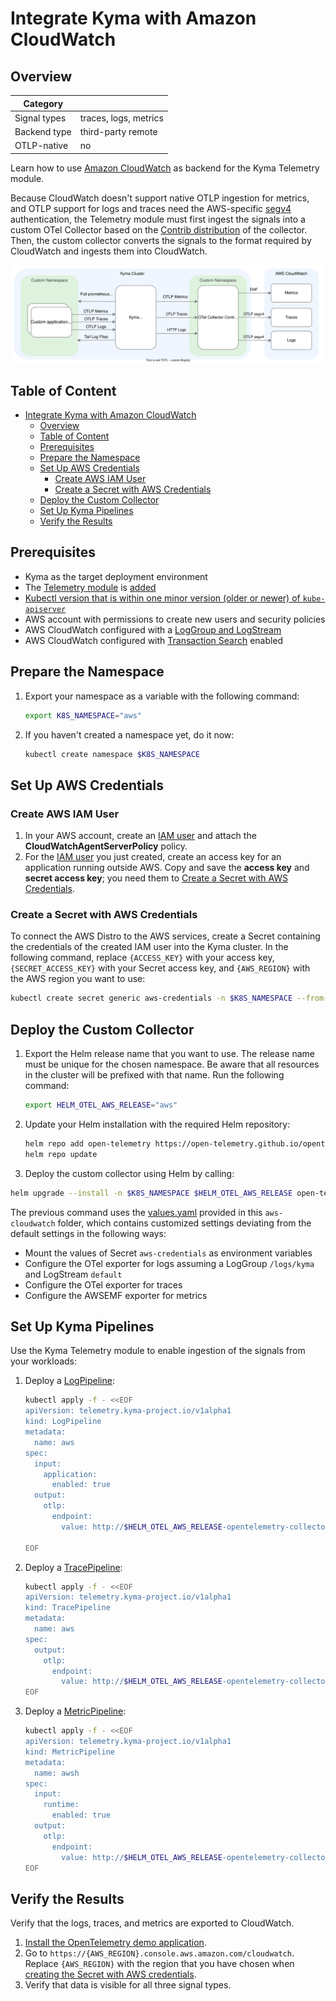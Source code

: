 # Integrate Kyma with Amazon CloudWatch

## Overview

| Category|                       |
| - |-----------------------|
| Signal types | traces, logs, metrics |
| Backend type | third-party remote    |
| OTLP-native | no                    |

Learn how to use [Amazon CloudWatch](https://aws.amazon.com/cloudwatch) as backend for the Kyma Telemetry module.

Because CloudWatch doesn't support native OTLP ingestion for metrics, and OTLP support for logs and traces need the AWS-specific [segv4](https://docs.aws.amazon.com/AmazonS3/latest/API/sig-v4-authenticating-requests.html) authentication, the Telemetry module must first ingest the signals into a custom OTel Collector based on the [Contrib distribution](https://docs.aws.amazon.com/AmazonCloudWatch/latest/monitoring/CloudWatch-OTLPSimplesetup.html) of the collector. Then, the custom collector converts the signals to the format required by CloudWatch and ingests them into CloudWatch.

![overview](../assets/cloudwatch.drawio.svg)

## Table of Content

- [Integrate Kyma with Amazon CloudWatch](#integrate-kyma-with-amazon-cloudwatch)
  - [Overview](#overview)
  - [Table of Content](#table-of-content)
  - [Prerequisites](#prerequisites)
  - [Prepare the Namespace](#prepare-the-namespace)
  - [Set Up AWS Credentials](#set-up-aws-credentials)
    - [Create AWS IAM User](#create-aws-iam-user)
    - [Create a Secret with AWS Credentials](#create-a-secret-with-aws-credentials)
  - [Deploy the Custom Collector](#deploy-the-custom-collector)
  - [Set Up Kyma Pipelines](#set-up-kyma-pipelines)
  - [Verify the Results](#verify-the-results)

## Prerequisites

- Kyma as the target deployment environment
- The [Telemetry module](https://kyma-project.io/#/telemetry-manager/user/README) is [added](https://kyma-project.io/#/02-get-started/01-quick-install)
- [Kubectl version that is within one minor version (older or newer) of `kube-apiserver`](https://kubernetes.io/releases/version-skew-policy/#kubectl)
- AWS account with permissions to create new users and security policies
- AWS CloudWatch configured with a [LogGroup and LogStream](https://docs.aws.amazon.com/AmazonCloudWatch/latest/logs/Working-with-log-groups-and-streams.html)
- AWS CloudWatch configured with [Transaction Search](https://docs.aws.amazon.com/AmazonCloudWatch/latest/monitoring/CloudWatch-Transaction-Search.html) enabled

## Prepare the Namespace

1. Export your namespace as a variable with the following command:

    ```bash
    export K8S_NAMESPACE="aws"
    ```

1. If you haven't created a namespace yet, do it now:

    ```bash
    kubectl create namespace $K8S_NAMESPACE
    ```

## Set Up AWS Credentials

### Create AWS IAM User

1. In your AWS account, create an [IAM user](https://docs.aws.amazon.com/IAM/latest/UserGuide/id_users.html) and attach the **CloudWatchAgentServerPolicy** policy.
1. For the [IAM user](https://docs.aws.amazon.com/IAM/latest/UserGuide/id_users.html) you just created, create an access key for an application running outside AWS. Copy and save the **access key** and **secret access key**; you need them to [Create a Secret with AWS Credentials](#create-a-secret-with-aws-credentials).

### Create a Secret with AWS Credentials

To connect the AWS Distro to the AWS services, create a Secret containing the credentials of the created IAM user into the Kyma cluster. In the following command, replace `{ACCESS_KEY}` with your access key, `{SECRET_ACCESS_KEY}` with your Secret access key, and `{AWS_REGION}` with the AWS region you want to use:

   ```bash
   kubectl create secret generic aws-credentials -n $K8S_NAMESPACE --from-literal=AWS_ACCESS_KEY_ID={ACCESS_KEY} --from-literal=AWS_SECRET_ACCESS_KEY={SECRET_ACCESS_KEY} --from-literal=AWS_REGION={AWS_REGION}
   ```

## Deploy the Custom Collector

1. Export the Helm release name that you want to use. The release name must be unique for the chosen namespace. Be aware that all resources in the cluster will be prefixed with that name. Run the following command:

    ```bash
    export HELM_OTEL_AWS_RELEASE="aws"
    ```

1. Update your Helm installation with the required Helm repository:

    ```bash
    helm repo add open-telemetry https://open-telemetry.github.io/opentelemetry-helm-charts
    helm repo update
    ```

1. Deploy the custom collector using Helm by calling:

```sh
helm upgrade --install -n $K8S_NAMESPACE $HELM_OTEL_AWS_RELEASE open-telemetry/opentelemetry-collector -f https://raw.githubusercontent.com/kyma-project/telemetry-manager/main/docs/user/integration/aws-cloudwatch/values.yaml
```
<!-- markdown-link-check-disable -->
The previous command uses the [values.yaml](https://raw.githubusercontent.com/kyma-project/telemetry-manager/main/docs/user/integration/aws-cloudwatch/values.yaml) provided in this `aws-cloudwatch` folder, which contains customized settings deviating from the default settings in the following ways:
<!-- markdown-link-check-enable -->

- Mount the values of Secret `aws-credentials` as environment variables
- Configure the OTel exporter for logs assuming a LogGroup `/logs/kyma` and LogStream `default`
- Configure the OTel exporter for traces
- Configure the AWSEMF exporter for metrics

## Set Up Kyma Pipelines

Use the Kyma Telemetry module to enable ingestion of the signals from your workloads:

1. Deploy a [LogPipeline](./../../logs/README.md):

    ```bash
    kubectl apply -f - <<EOF
    apiVersion: telemetry.kyma-project.io/v1alpha1
    kind: LogPipeline
    metadata:
      name: aws
    spec:
      input:
        application:
          enabled: true
      output:
        otlp:
          endpoint:
            value: http://$HELM_OTEL_AWS_RELEASE-opentelemetry-collector.$K8S_NAMESPACE:4317

   EOF
   ```

2. Deploy a [TracePipeline](./../../traces/README.md):

   ```bash
   kubectl apply -f - <<EOF
   apiVersion: telemetry.kyma-project.io/v1alpha1
   kind: TracePipeline
   metadata:
     name: aws
   spec:
     output:
       otlp:
         endpoint:
           value: http://$HELM_OTEL_AWS_RELEASE-opentelemetry-collector.$K8S_NAMESPACE.svc.cluster.local:4317
   EOF
   ```

3. Deploy a [MetricPipeline](./../../metrics/README.md):

   ```bash
   kubectl apply -f - <<EOF
   apiVersion: telemetry.kyma-project.io/v1alpha1
   kind: MetricPipeline
   metadata:
     name: awsh
   spec:
     input:
       runtime:
         enabled: true
     output:
       otlp:
         endpoint:
           value: http://$HELM_OTEL_AWS_RELEASE-opentelemetry-collector.$K8S_NAMESPACE.svc.cluster.local:4317
   EOF
   ```

## Verify the Results

Verify that the logs, traces, and metrics are exported to CloudWatch.

1. [Install the OpenTelemetry demo application](../opentelemetry-demo/README.md).
2. Go to `https://{AWS_REGION}.console.aws.amazon.com/cloudwatch`. Replace `{AWS_REGION}` with the region that you have chosen when [creating the Secret with AWS credentials](#create-a-secret-with-aws-credentials).
3. Verify that data is visible for all three signal types.
